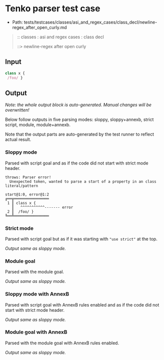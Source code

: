 # Tenko parser test case

- Path: tests/testcases/classes/asi_and_regex_cases/class_decl/newline-regex_after_open_curly.md

> :: classes : asi and regex cases : class decl
>
> ::> newline-regex after open curly

## Input

`````js
class x { 
 /foo/ }
`````

## Output

_Note: the whole output block is auto-generated. Manual changes will be overwritten!_

Below follow outputs in five parsing modes: sloppy, sloppy+annexb, strict script, module, module+annexb.

Note that the output parts are auto-generated by the test runner to reflect actual result.

### Sloppy mode

Parsed with script goal and as if the code did not start with strict mode header.

`````
throws: Parser error!
  Unexpected token, wanted to parse a start of a property in an class literal/pattern

start@1:0, error@1:2
╔══╦════════════════
 1 ║ class x {
   ║   ^^^^^^^^^^^------- error
 2 ║  /foo/ }
╚══╩════════════════

`````

### Strict mode

Parsed with script goal but as if it was starting with `"use strict"` at the top.

_Output same as sloppy mode._

### Module goal

Parsed with the module goal.

_Output same as sloppy mode._

### Sloppy mode with AnnexB

Parsed with script goal with AnnexB rules enabled and as if the code did not start with strict mode header.

_Output same as sloppy mode._

### Module goal with AnnexB

Parsed with the module goal with AnnexB rules enabled.

_Output same as sloppy mode._
